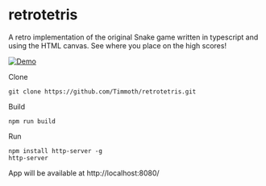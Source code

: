 # retrotetris

A retro implementation of the original Snake game written in typescript and using the HTML canvas. See where you place on the high scores!

[![Demo](https://img.shields.io/badge/live-demo-green?style=flat-square)](https://timmoth.com/showcase/wF-bWuRJb0G12xU0lgePIw)


Clone
```
git clone https://github.com/Timmoth/retrotetris.git
```
Build
```
npm run build
```
Run 
```
npm install http-server -g
http-server
```
App will be available at http://localhost:8080/
